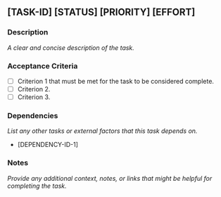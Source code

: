 ## [TASK-ID] [STATUS] [PRIORITY] [EFFORT]

### Description
*A clear and concise description of the task.*

### Acceptance Criteria
- [ ] Criterion 1 that must be met for the task to be considered complete.
- [ ] Criterion 2.
- [ ] Criterion 3.

### Dependencies
*List any other tasks or external factors that this task depends on.*
- [DEPENDENCY-ID-1]

### Notes
*Provide any additional context, notes, or links that might be helpful for completing the task.*
